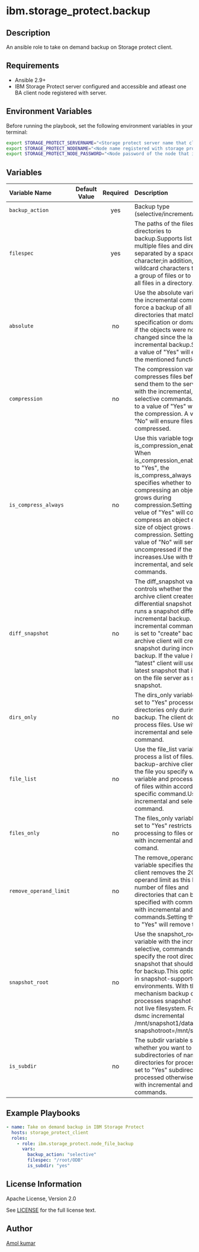 # ibm.storage_protect.backup

## Description
An ansible role to take on demand backup on Storage protect client.

## Requirements 
- Ansible 2.9+ 
- IBM Storage Protect server configured and accessible  and atleast one BA client node registered with server.

## Environment Variables

Before running the playbook, set the following environment variables in your terminal:

```bash
export STORAGE_PROTECT_SERVERNAME="<Storage protect server name that client is registered with>"
export STORAGE_PROTECT_NODENAME="<Node name registered with storage protect server>"
export STORAGE_PROTECT_NODE_PASSWORD="<Node password of the node that is registered with storage protect server"
```

## Variables

|Variable Name|Default Value|Required|Description|
|:---|:---:|:---:|:---|
|`backup_action`||yes|Backup type (selective/incremental)|
|`filespec`||yes|The paths of the files or directories to backup.Supports list of multiple files and directories, separated by a space character;in addition,use wildcard characters to include a group of files or to include all files in a directory.| 
|`absolute`||no|Use the absolute variable with the incremental command to force a backup of all files and directories that match the file specification or domain,even if the objects were not changed since the last incremental backup.Setting to a value of "Yes" will enable the mentioned functionality.|
|`compression`||no|The compression variable compresses files before you send them to the server.Use with the incremental,and selective commands.Setting to a value of "Yes" will enable the compression. A value of "No" will ensure files are not compressed. |
|`is_compress_always`||no|Use this variable together with is_compression_enabled. When is_compression_enabled is set to "Yes", the is_compress_always variable specifies whether to continue compressing an object if it grows during compression.Setting to a velue of "Yes" will continue to compress an object even if size of object grows after compression. Setting to a value of "No" will send the file uncompressed if the file size increases.Use with the incremental, and selective commands.|
|`diff_snapshot`||no|The diff_snapshot variable controls whether the backup-archive client creates the differential snapshot when it runs a snapshot difference incremental backup. Use with incremental command.If value is set to "create"  backup-archive client will create the snapshot during incremental backup. If the value it set to "latest" client will use the latest snapshot that is found on the file server as source snapshot.|
|`dirs_only`||no|The dirs_only variable when set to "Yes" processes directories only during backup. The client does not process files. Use with incremental and selective command.|
|`file_list`||no|Use the file_list variable to process a list of files. The backup-archive client opens the file you specify with this variable and processes the list of files within according to the specific command.Use with incremental and selective command.|
|`files_only`||no|The files_only variable when set to "Yes" restricts backup processing to files only. Use with incremental and selective comand.|
|`remove_operand_limit`||no|The remove_operand_limit variable specifies that the client removes the 20-operand limit as this limits the number of files and directories that can be specified with command.Use with incremental and selective commands.Setting the value to "Yes" will remove the limit.|
|`snapshot_root`||no|Use the snapshot_root variable with the incremental, selective, commands to specify the root directory of snapshot that should be used for backup.This option is used in snapshot-supported environments. With this mechanism backup only processes snapshot data and not live filesystem. For ex : dsmc incremental /mnt/snapshot1/data -snapshotroot=/mnt/snapshot1|
|`is_subdir`||no|The subdir variable specifies whether you want to include subdirectories of named directories for processing.If set to "Yes" subdirectories are processed otherwise not.Use with incremental and selective commands.|


## Example Playbooks
```yaml
- name: Take on demand backup in IBM Storage Protect
  hosts: storage_protect_client 
  roles:
    - role: ibm.storage_protect.node_file_backup 
      vars:
        backup_action: "selective" 
        filespec: "/root/ODB" 
        is_subdir: "yes"
```


## License Information
Apache License, Version 2.0

See [LICENSE](LICENSE) for the full license text.

## Author
[Amol kumar](https://github.com/amol-kumar1) 
